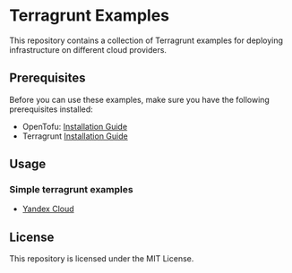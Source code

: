 # Terragrunt Examples

This repository contains a collection of Terragrunt examples for deploying infrastructure on different cloud providers.

## Prerequisites

Before you can use these examples, make sure you have the following prerequisites installed:

- OpenTofu: [Installation Guide](https://opentofu.org/docs/intro/install/)
- Terragrunt [Installation Guide](https://terragrunt.gruntwork.io/docs/getting-started/install/)

## Usage

### Simple terragrunt examples
- [Yandex Cloud](simple/yandex/README.md)

## License
This repository is licensed under the MIT License.